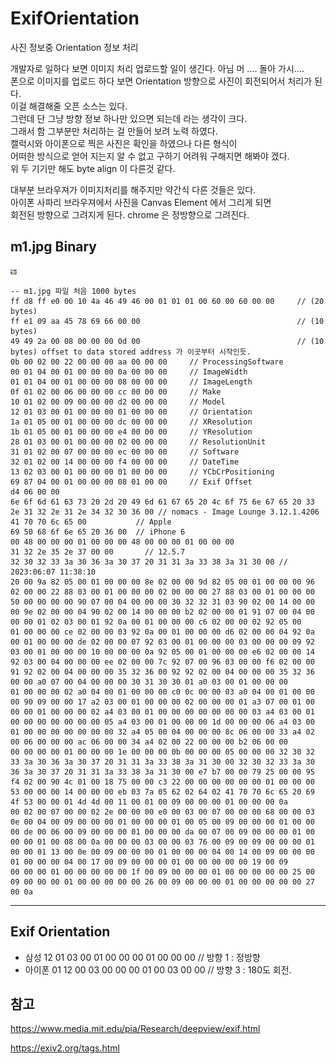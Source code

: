 # ExifOrientation
사진 정보중 Orientation 정보 처리

개발자로 일하다 보면 이미지 처리 업로드할 일이 생긴다.  아님 머 .... 돌아 가시....<br/>
폰으로 이미지를 업로드 하다 보면 Orientation 방향으로 사진이 회전되어서 처리가 된다.<br/>
이걸 해결해줄 오픈 소스는 있다.  <br/>
그런데 단 그냥 방향 정보 하나만 있으면 되는데 라는 생각이 크다.<br/>
그래서 함 그부분만 처리하는 걸 만들어 보려 노력 하였다.<br/>
캘럭시와 아이폰으로 찍은 사진은 확인을 하였으나 다른 형식이 <br/>
어떠한 방식으로 얻어 지는지 알 수 없고 구하기 어려워 구해지면 해봐야 겠다.<br/>
위 두 기기만 해도 byte align 이 다른것 같다.<br/>

대부분 브라우져가 이미지처리를 해주지만 약간식 다른 것들은 있다.<br/>
아이폰 사파리 브라우져에서 사진을 Canvas Element 에서 그리게 되면<br/>
회전된 방향으로 그려지게 된다. chrome 은 정방향으로 그려진다.<br/>


## m1.jpg Binary
![result()](m1.jpg)
```text
-- m1.jpg 파일 처음 1000 bytes
ff d8 ff e0 00 10 4a 46 49 46 00 01 01 01 00 60 00 60 00 00     // (20 bytes)
ff e1 09 aa 45 78 69 66 00 00                                   // (10 bytes)
49 49 2a 00 08 00 00 00 0d 00                                   // (10 bytes) offset to data stored address 가 이곳부터 시작인듯.
0b 00 02 00 22 00 00 00 aa 00 00 00     // ProcessingSoftware
00 01 04 00 01 00 00 00 0a 00 00 00     // ImageWidth
01 01 04 00 01 00 00 00 08 00 00 00     // ImageLength
0f 01 02 00 06 00 00 00 cc 00 00 00     // Make
10 01 02 00 09 00 00 00 d2 00 00 00     // Model
12 01 03 00 01 00 00 00 01 00 00 00     // Orientation
1a 01 05 00 01 00 00 00 dc 00 00 00     // XResolution
1b 01 05 00 01 00 00 00 e4 00 00 00     // YResolution
28 01 03 00 01 00 00 00 02 00 00 00     // ResolutionUnit
31 01 02 00 07 00 00 00 ec 00 00 00     // Software
32 01 02 00 14 00 00 00 f4 00 00 00     // DateTime
13 02 03 00 01 00 00 00 01 00 00 00     // YCbCrPositioning
69 87 04 00 01 00 00 00 08 01 00 00     // Exif Offset
d4 06 00 00 
6e 6f 6d 61 63 73 20 2d 20 49 6d 61 67 65 20 4c 6f 75 6e 67 65 20 33 2e 31 32 2e 31 2e 34 32 30 36 00 // nomacs - Image Lounge 3.12.1.4206
41 70 70 6c 65 00           // Apple
69 50 68 6f 6e 65 20 36 00  // iPhone 6
00 48 00 00 00 01 00 00 00 48 00 00 00 01 00 00 00 
31 32 2e 35 2e 37 00 00       // 12.5.7
32 30 32 33 3a 30 36 3a 30 37 20 31 31 3a 33 38 3a 31 30 00 // 2023:06:07 11:38:10
20 00 9a 82 05 00 01 00 00 00 8e 02 00 00 9d 82 05 00 01 00 00 00 96 02 00 00 22 88 03 00 01 00 00 00 02 00 00 00 27 88 03 00 01 00 00 00 50 00 00 00 00 90 07 00 04 00 00 00 30 32 32 31 03 90 02 00 14 00 00 00 9e 02 00 00 04 90 02 00 14 00 00 00 b2 02 00 00 01 91 07 00 04 00 00 00 01 02 03 00 01 92 0a 00 01 00 00 00 c6 02 00 00 02 92 05 00 
01 00 00 00 ce 02 00 00 03 92 0a 00 01 00 00 00 d6 02 00 00 04 92 0a 00 01 00 00 00 de 02 00 00 07 92 03 00 01 00 00 00 03 00 00 00 09 92 03 00 01 00 00 00 10 00 00 00 0a 92 05 00 01 00 00 00 e6 02 00 00 14 92 03 00 04 00 00 00 ee 02 00 00 7c 92 07 00 96 03 00 00 f6 02 00 00 91 92 02 00 04 00 00 00 35 32 36 00 92 92 02 00 04 00 00 00 35 32 36 00 00 a0 07 00 04 00 00 00 30 31 30 30 01 a0 03 00 01 00 00 00 
01 00 00 00 02 a0 04 00 01 00 00 00 c0 0c 00 00 03 a0 04 00 01 00 00 00 90 09 00 00 17 a2 03 00 01 00 00 00 02 00 00 00 01 a3 07 00 01 00 00 00 01 00 00 00 02 a4 03 00 01 00 00 00 00 00 00 00 03 a4 03 00 01 00 00 00 00 00 00 00 05 a4 03 00 01 00 00 00 1d 00 00 00 06 a4 03 00 01 00 00 00 00 00 00 00 32 a4 05 00 04 00 00 00 8c 06 00 00 33 a4 02 00 06 00 00 00 ac 06 00 00 34 a4 02 00 22 00 00 00 b2 06 00 00 
00 00 00 00 01 00 00 00 1e 00 00 00 0b 00 00 00 05 00 00 00 32 30 32 33 3a 30 36 3a 30 37 20 31 31 3a 33 38 3a 31 30 00 32 30 32 33 3a 30 36 3a 30 37 20 31 31 3a 33 38 3a 31 30 00 e7 b7 00 00 79 25 00 00 95 f4 02 00 90 4c 01 00 18 75 00 00 c3 22 00 00 00 00 00 00 01 00 00 00 53 00 00 00 14 00 00 00 eb 03 7a 05 62 02 64 02 41 70 70 6c 65 20 69 4f 53 00 00 01 4d 4d 00 11 00 01 00 09 00 00 00 01 00 00 00 0a 
00 02 00 07 00 00 02 2e 00 00 00 e0 00 03 00 07 00 00 00 68 00 00 03 0e 00 04 00 09 00 00 00 01 00 00 00 01 00 05 00 09 00 00 00 01 00 00 00 de 00 06 00 09 00 00 00 01 00 00 00 da 00 07 00 09 00 00 00 01 00 00 00 01 00 08 00 0a 00 00 00 03 00 00 03 76 00 09 00 09 00 00 00 01 00 00 01 13 00 0e 00 09 00 00 00 01 00 00 00 04 00 14 00 09 00 00 00 01 00 00 00 04 00 17 00 09 00 00 00 01 00 00 00 00 00 19 00 09 
00 00 00 01 00 00 00 00 00 1f 00 09 00 00 00 01 00 00 00 00 00 25 00 09 00 00 00 01 00 00 00 00 00 26 00 09 00 00 00 01 00 00 00 00 00 27 00 0a
```
------------------------------------------------------------------
## Exif Orientation
- 삼성
12 01 03 00 01 00 00 00 01 00 00 00     // 방향 1 : 정방향
- 아이폰
01 12 00 03 00 00 00 01 00 03 00 00     // 방향 3 : 180도 회전.

## 참고
https://www.media.mit.edu/pia/Research/deepview/exif.html

https://exiv2.org/tags.html

